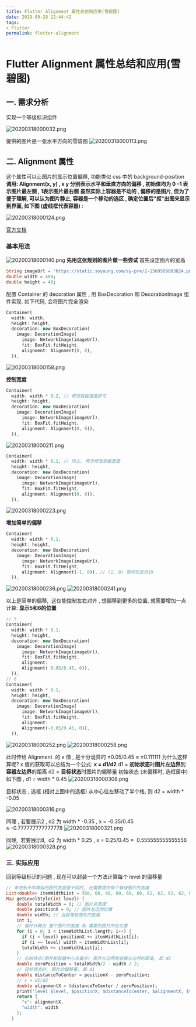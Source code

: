 ```yaml
---
title: Flutter Alignment 属性总结和应用(雪碧图)
date: 2019-09-28 22:44:42
tags:
- Flutter
permalink: flutter-alignment
---
```


# Flutter Alignment 属性总结和应用(雪碧图)

## 一. 需求分析
实现一个等级标识组件

![20200318000032.png](https://static.wzdxy.com/img/20200318000032.png)

提供的图片是一张水平方向的雪碧图
![20200318000113.png](https://static.wzdxy.com/img/20200318000113.png)

## 二. Alignment 属性
这个属性可以让图片的显示位置偏移, 功能类似 css 中的 background-position 
**调用: Alignment(x, y) , x y 分别表示水平和垂直方向的偏移 , 初始值均为 0**
**-1 表示图片最左侧 , 1表示图片最右侧**
**虽然实际上容器是不动的 , 偏移的是图片, 但为了便于理解, 可以认为图片静止, 容器是一个移动的选区 , 确定位置后"抠"出图来显示到界面, 如下图 (虚线框代表容器) :**
<!-- more -->
![20200318000124.png](https://static.wzdxy.com/img/20200318000124.png)

[官方文档](https://api.flutter.dev/flutter/painting/Alignment-class.html)

### 基本用法
![20200318000140.png](https://static.wzdxy.com/img/20200318000140.png)
**先用这张规则的图片做一些尝试**
首先设定图片的宽高
```dart
String imageUrl = 'https://static.soyoung.com/sy-pre/2-1569589803824.png';
double width = 400;
double height = 40;
```

配置 Container 的 decoration 属性 , 用 BoxDecoration 和 DecorationImage 组件实现.
如下代码, 会将图片完全渲染
```dart
Container(
  width: width,
  height: height,
  decoration: new BoxDecoration(
    image: DecorationImage(
      image: NetworkImage(imageUrl),
      fit: BoxFit.fitHeight,
      alignment: Alignment(0, 0),
  )),
```

![20200318000158.png](https://static.wzdxy.com/img/20200318000158.png)

**控制宽度**
```dart
Container(
  width: width * 0.2, // 修改容器宽度即可
  height: height,
  decoration: new BoxDecoration(
    image: DecorationImage(
      image: NetworkImage(imageUrl),
      fit: BoxFit.fitHeight,
      alignment: Alignment(0, 0)),
  )),
```

![20200318000211.png](https://static.wzdxy.com/img/20200318000211.png)


```dart
Container(
  width: width * 0.1, // 同上, 再次修改容器宽度
  height: height,
  decoration: new BoxDecoration(
    image: DecorationImage(
      image: NetworkImage(imageUrl),
      fit: BoxFit.fitHeight,
      alignment: Alignment(0, 0)),
  )),
```

![20200318000223.png](https://static.wzdxy.com/img/20200318000223.png)

**增加简单的偏移**
```dart
Container(
  width: width * 0.1,
  height: height,
  decoration: new BoxDecoration(
    image: DecorationImage(
      image: NetworkImage(imageUrl),
      fit: BoxFit.fitHeight,
      alignment: Alignment(-1, 0)), // (1, 0) 即可仅显示10
  )),
```

![20200318000236.png](https://static.wzdxy.com/img/20200318000236.png)
![20200318000241.png](https://static.wzdxy.com/img/20200318000241.png)

以上是简单的偏移,  这仅能控制左右对齐 , 想偏移到更多的位置, 就需要增加一点计算:
**显示5和6的位置**
```dart
// 5
Container(
  width: width * 0.1,
  height: height,
  decoration: new BoxDecoration(
    image: DecorationImage(
      image: NetworkImage(imageUrl),
      fit: BoxFit.fitHeight,
      alignment:
      Alignment( 0.05/0.45, 0)),
  )),
// 6
Container(
  width: width * 0.1,
  height: height,
  decoration: new BoxDecoration(
    image: DecorationImage(
      image: NetworkImage(imageUrl),
      fit: BoxFit.fitHeight,
      alignment:
      Alignment(-0.05/0.45, 0)),
  )),
```

![20200318000252.png](https://static.wzdxy.com/img/20200318000252.png)
![20200318000258.png](https://static.wzdxy.com/img/20200318000258.png)

此时传给 Alignment  的 x 值 , 是十分诡异的 ±0.05/0.45 ≈ ±0.111111
为什么这样算呢? x 值的获取可以总结为一个公式:
**x = d1/d2**
d1 = **初始状态**时**图片左边界**到**容器左边界**的距离
d2 = **目标状态**时图片的偏移量
初始状态 (未偏移时, 选框居中) 如下图 , d1 = width * 0.45
![20200318000308.png](https://static.wzdxy.com/img/20200318000308.png)

目标状态 , 选框 (相对上图中的选框) 从中心往左移动了半个格, 则 d2 = width * -0.05

![20200318000316.png](https://static.wzdxy.com/img/20200318000316.png)

同理 , 若要展示2 , d2 为 width * -0.35 , x = -0.35/0.45 ≈ -0.777777777777778
![20200318000321.png](https://static.wzdxy.com/img/20200318000321.png)

同理,  若要展示8,  d2 为 width * 0.25 , x = 0.25/0.45 ≈  0.555555555555556
![20200318000328.png](https://static.wzdxy.com/img/20200318000328.png)

### 三. 实际应用
回到等级标识的问题 , 现在可以封装一个方法计算每个 level 的偏移量
```dart
// 考虑到不同等级的图片宽度是不同的, 还需要提供每个等级图片的宽度
List<double> itemWidthList = [60, 60, 60, 60, 60, 60, 62, 62, 62, 62, 66, 70, 70, 70, 70, 70, 70, 70, 70, 70, 70]; // 横向雪碧图中每个小图的宽度
Map getLevelStyle(int level) {
    double totalWidth = 0; // 图片总宽度
    double positionX = 0; // 图片左边的位置
    double width; // 当前等级图片的宽度
    int i;
    // 循环计算出 整个图片的宽度 和 需要的图片所在位置
    for (i = 0; i < itemWidthList.length; i++) {
      if (i < level) positionX += itemWidthList[i];
      if (i == level) width = itemWidthList[i];
      totalWidth += itemWidthList[i];
    }
  	// 初始状态(图片和容器中心点重合) 图片左边界到容器左边界的距离, 即 d2
    double zeroPosition = totalWidth/2 - width / 2;
  	// 目标状态时, 图片的偏移量, 即 d1
    double distanceToCenter = positionX - zeroPosition;
  	// x = d1/d2
    double alignmentX = (distanceToCenter / zeroPosition);
    print('level $level, $positionX, $distanceToCenter, $alignmentX, $totalWidth');
    return {
      "x": alignmentX,
      "width": width
    };
  }
```